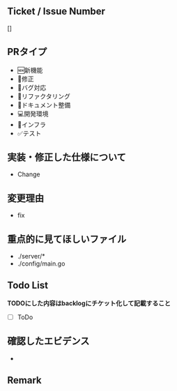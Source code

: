 ## Ticket / Issue Number
<!-- NotionのIDを入れてください -->
<!-- PRのタイトルを[Task_ID]にするとNotion側で勝手に紐づきます -->
[]

## PRタイプ
<!-- Pull Requestの種類を選択 -->
<!-- 必要なものだけ残す -->
* 🆕新機能
* 🔧修正
* 🐛バグ対応
* 🧹リファクタリング
* 📖ドキュメント整備
* 💻開発環境
* 🚄インフラ
* ✅テスト

## 実装・修正した仕様について

<!-- 例): アカウント取得APIの実装 --->
<!-- 例): 登録ボタンの実装 --->
<!-- より詳細に、レビュアーに伝わるように --->

* Change

## 変更理由
<!-- 変更理由 -->

* fix

## 重点的に見てほしいファイル
<!--重点的に見てほしいファイル -->

* ./server/*
* ./config/main.go

## Todo List
<!-- やり残したこと/将来的にする予定のもの -->
**TODOにした内容はbacklogにチケット化して記載すること**

* [ ] ToDo

## 確認したエビデンス
<!-- 確認したログや画像・動画を添付する --->

* 

## Remark
<!-- 補足事項 -->
